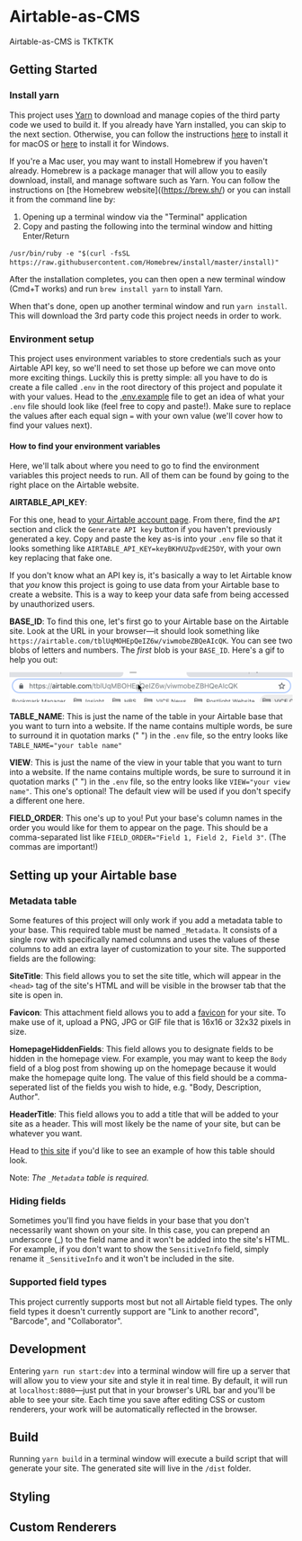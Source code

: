 # Airtable-as-CMS

Airtable-as-CMS is TKTKTK

## Getting Started

### Install yarn

This project uses [Yarn](https://yarnpkg.com) to download and manage copies of the third party code we used to build it. If you already have Yarn installed, you can skip to the next section. Otherwise, you can follow the instructions [here](https://yarnpkg.com/lang/en/docs/install/#mac-stable) to install it for macOS or [here](https://yarnpkg.com/lang/en/docs/install/#windows-stable) to install it for Windows.

If you're a Mac user, you may want to install Homebrew if you haven't already. Homebrew is a package manager that will allow you to easily download, install, and manage software such as Yarn. You can follow the instructions on [the Homebrew website]((https://brew.sh/) or you can install it from the command line by:

1. Opening up a terminal window via the "Terminal" application
2. Copy and pasting the following into the terminal window and hitting Enter/Return

```
/usr/bin/ruby -e "$(curl -fsSL https://raw.githubusercontent.com/Homebrew/install/master/install)"
```

After the installation completes, you can then open a new terminal window (Cmd+T works) and run `brew install yarn` to install Yarn.

When that's done, open up another terminal window and run `yarn install`. This will download the 3rd party code this project needs in order to work.

### Environment setup

This project uses environment variables to store credentials such as your Airtable API key, so we'll need to set those up before we can move onto more exciting things. Luckily this is pretty simple: all you have to do is create a file called `.env` in the root directory of this project and populate it with your values. Head to the [.env.example](./.env.example) file to get an idea of what your `.env` file should look like (feel free to copy and paste!). Make sure to replace the values after each equal sign `=` with your own value (we'll cover how to find your values next).

#### How to find your environment variables

Here, we'll talk about where you need to go to find the environment variables this project needs to run. All of them can be found by going to the right place on the Airtable website.

**AIRTABLE_API_KEY**:

For this one, head to [your Airtable account page](https://www.airtable.com/account). From there, find the `API` section and click the `Generate API key` button if you haven't previously generated a key. Copy and paste the key as-is into your `.env` file so that it looks something like `AIRTABLE_API_KEY=keyBKHVUZpvdE25DY`, with your own key replacing that fake one.

If you don't know what an API key is, it's basically a way to let Airtable know that _you_ know this project is going to use data from your Airtable base to create a website. This is a way to keep your data safe from being accessed by unauthorized users.

**BASE_ID**: To find this one, let's first go to your Airtable base on the Airtable site. Look at the URL in your browser—it should look something like `https://airtable.com/tblUqMOHEpQeIZ6w/viwmobeZBQeAIcQK`. You can see two blobs of letters and numbers. The _first_ blob is your `BASE_ID`. Here's a gif to help you out:

![alt text](./readme-assets/base-id.gif "Finding BASE_ID")

**TABLE_NAME**: This is just the name of the table in your Airtable base that you want to turn into a website. If the name contains multiple words, be sure to surround it in quotation marks (" ") in the `.env` file, so the entry looks like
`TABLE_NAME="your table name"`

**VIEW**: This is just the name of the view in your table that you want to turn into a website. If the name contains multiple words, be sure to surround it in quotation marks (" ") in the `.env` file, so the entry looks like `VIEW="your view name"`. This one's optional! The default view will be used if you don't specify a different one here.

**FIELD_ORDER**: This one's up to you! Put your base's column names in the order you would like for them to appear on the page. This should be a comma-separated list like `FIELD_ORDER="Field 1, Field 2, Field 3"`. (The commas are important!)

## Setting up your Airtable base

### Metadata table

Some features of this project will only work if you add a metadata table to your base. This required table must be named `_Metadata`. It consists of a single row with specifically named columns and uses the values of these columns to add an extra layer of customization to your site. The supported fields are the following:

**SiteTitle**: This field allows you to set the site title, which will appear in the `<head>` tag of the site's HTML and will be visible in the browser tab that the site is open in.

**Favicon**: This attachment field allows you to add a [favicon](https://en.wikipedia.org/wiki/Favicon) for your site. To make use of it, upload a PNG, JPG or GIF file that is 16x16 or 32x32 pixels in size.

**HomepageHiddenFields**: This field allows you to designate fields to be hidden in the homepage view. For example, you may want to keep the `Body` field of a blog post from showing up on the homepage because it would make the homepage quite long. The value of this field should be a comma-seperated list of the fields you wish to hide, e.g. "Body, Description, Author".

**HeaderTitle**: This field allows you to add a title that will be added to your site as a header. This will most likely be the name of your site, but can be whatever you want.

Head to [this site](https://airtable.com/shr7AykJUZ0qgkt1l/tblhTiXpKbVacXpbQ) if you'd like to see an example of how this table should look.

Note: _The `_Metadata` table is required._

### Hiding fields

Sometimes you'll find you have fields in your base that you don't necessarily want shown on your site. In this case, you can prepend an underscore (\_) to the field name and it won't be added into the site's HTML. For example, if you don't want to show the `SensitiveInfo` field, simply rename it `_SensitiveInfo` and it won't be included in the site.

### Supported field types

This project currently supports most but not all Airtable field types. The only field types it doesn't currently support are "Link to another record", "Barcode", and "Collaborator".

## Development

Entering `yarn run start:dev` into a terminal window will fire up a server that will allow you to view your site and style it in real time. By default, it will run at `localhost:8080`—just put that in your browser's URL bar and you'll be able to see your site. Each time you save after editing CSS or custom renderers, your work will be automatically reflected in the browser.

## Build

Running `yarn build` in a terminal window will execute a build script that will generate your site. The generated site will live in the `/dist` folder.

## Styling

## Custom Renderers
